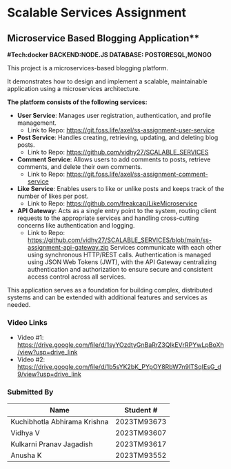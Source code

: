 
# Scalable Services Assignment

## Microservice Based Blogging Application**

**#Tech:docker
BACKEND:NODE.JS
DATABASE: POSTGRESQL,MONGO**


This project is a microservices-based blogging platform.

It demonstrates how to design and implement a scalable, maintainable application using a microservices architecture. 

**The platform consists of the following services:**

- **User Service**: Manages user registration, authentication, and profile management.
    - Link to Repo: https://git.foss.life/axel/ss-assignment-user-service
- **Post Service**: Handles creating, retrieving, updating, and deleting blog posts.
    - Link to Repo: https://github.com/vidhy27/SCALABLE_SERVICES
- **Comment Service**: Allows users to add comments to posts, retrieve comments, and delete their own comments.
    - Link to Repo: https://git.foss.life/axel/ss-assignment-comment-service
- **Like Service**: Enables users to like or unlike posts and keeps track of the number of likes per post.
    - Link to Repo: https://github.com/freakcap/LikeMicroservice
- **API Gateway**: Acts as a single entry point to the system, routing client requests to the appropriate services and handling cross-cutting concerns like authentication and logging.
    - Link to Repo: https://github.com/vidhy27/SCALABLE_SERVICES/blob/main/ss-assignment-api-gateway.zip
Services communicate with each other using synchronous HTTP/REST calls. Authentication is managed using JSON Web Tokens (JWT), with the API Gateway centralizing authentication and authorization to ensure secure and consistent access control across all services.

This application serves as a foundation for building complex, distributed systems and can be extended with additional features and services as needed.

### Video Links

- Video #1: https://drive.google.com/file/d/1syYOzdtyGnBaRrZ3QlkEVrRPYwLpBoXh/view?usp=drive_link
- Video #2: https://drive.google.com/file/d/1b5sYK2bK_PYpOY8RbW7n9lTSqIEsG_d9/view?usp=drive_link

### Submitted By

 | Name                         | Student #   |
 | ---------------------------- | ----------- |
 | Kuchibhotla Abhirama Krishna | 2023TM93673 |
 | Vidhya V                     | 2023TM93607 |
 | Kulkarni Pranav Jagadish     | 2023TM93617 |
 | Anusha K                     | 2023TM93552 |
